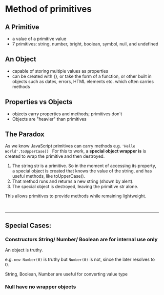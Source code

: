 # Method of primitives

## A Primitive
* a value of a primitive value 
* 7 primitives: string, number, bright, boolean, symbol, null, and undefined

## An Object
* capable of storing multiple values as properties
* can be created with {}, or take the form of a function, or other built in objects such as dates, errors, HTML elements etc. which often carries methods

## Properties vs Objects
* objects carry properties and methods; primitives don't
* Objects are "heavier" than primitives

## The Paradox
As we know JavaScript primitives can carry methods
e.g. `'Hello World'.toUpperCase()
` 
For this to work, a **special object wrapper is** is created to wrap the primitive and then destroyed.

1. The string str is a primitive. So in the moment of accessing its property, a special object is created that knows the value of the string, and has useful methods, like toUpperCase().
2. That method runs and returns a new string (shown by alert).
3. The special object is destroyed, leaving the primitive str alone.

This allows primitives to provide methods while remaining lightweight.

<br>
<hr>

## Special Cases:
### Constructors String/ Number/ Boolean are for internal use only
An object is truthy. 

e.g. `new Number(0)` is truthy but `Number(0)` is not, since the later resolves to 0.

String, Boolean, Number are useful for converting value type

### Null have no wrapper objects


